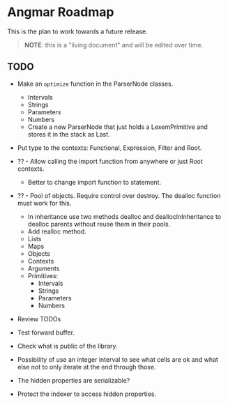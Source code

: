 # Angmar Roadmap

This is the plan to work towards a future release.

> **NOTE**: this is a "living document" and will be edited over time.

## TODO

- Make an `optimize` function in the ParserNode classes.
  - Intervals
  - Strings
  - Parameters
  - Numbers
  - Create a new ParserNode that just holds a LexemPrimitive and stores it in the stack as Last.
- Put type to the contexts: Functional, Expression, Filter and Root.
- ?? - Allow calling the import function from anywhere or just Root contexts.
  - Better to change import function to statement.
- ?? - Pool of objects. Require control over destroy. The dealloc function must work for this.
  - In inheritance use two methods dealloc and deallocInInheritance to dealloc parents without reuse them in their pools.
  - Add realloc method.
  - Lists
  - Maps
  - Objects
  - Contexts
  - Arguments
  - Primitives:
    - Intervals
    - Strings
    - Parameters
    - Numbers
- Review TODOs
- Test forward buffer.
- Check what is public of the library.

- Possibility of use an integer interval to see what cells are ok and what else not to only iterate at the end
through those. 


- The hidden properties are serializable?
- Protect the indexer to access hidden properties.

